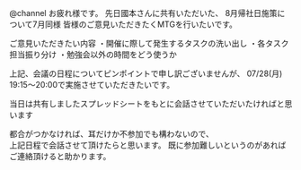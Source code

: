 @channel
お疲れ様です。
先日國本さんに共有いただいた、
8月帰社日施策について7月同様
皆様のご意見いただきたくMTGを行いたいです。

ご意見いただきたい内容
・開催に際して発生するタスクの洗い出し
・各タスク担当振り分け
・勉強会以外の時間をどう使うか

上記、会議の日程についてピンポイントで申し訳ございませんが、
07/28(月) 19:15～20:00で実施させていただきたいです。


当日は共有しましたスプレッドシートをもとに会話させていただいたければと思います

都合がつかなければ、耳だけか不参加でも構わないので、  
上記日程で会話させて頂けたらと思います。
既に参加難しいというのがあればご連絡頂けると助かります。